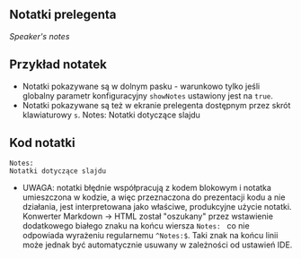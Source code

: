 ## Notatki prelegenta
_Speaker's notes_


## Przykład notatek
* Notatki pokazywane są w dolnym pasku - warunkowo tylko jeśli globalny parametr konfiguracyjny `showNotes` ustawiony jest na `true`.
* Notatki pokazywane są też w ekranie prelegenta dostępnym przez skrót klawiaturowy `s`.
Notes:
Notatki dotyczące slajdu


## Kod notatki
```
Notes: 
Notatki dotyczące slajdu
```
* UWAGA: notatki błędnie współpracują z kodem blokowym i notatka umieszczona w kodzie, a więc przeznaczona do prezentacji kodu a nie działania, jest interpretowana jako właściwe, produkcyjne użycie notatki. Konwerter Markdown -> HTML został "oszukany" przez wstawienie dodatkowego białego znaku na końcu wiersza `Notes: ` co nie odpowiada wyrażeniu regularnemu `^Notes:$`. Taki znak na końcu linii może jednak być automatycznie usuwany w zależności od ustawień IDE.